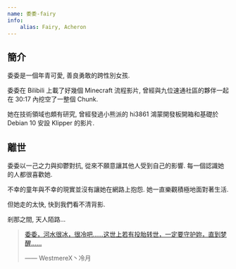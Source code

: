 ```yaml
---
name: 委委-fairy
info:
    alias: Fairy, Acheron
---
```


## 簡介

委委是一個年青可愛, 善良勇敢的跨性別女孩.  

委委在 Bilibili 上載了好幾個 Minecraft 流程影片, 曾經與九位速通社區的夥伴一起在 30:17 內挖空了一整個 Chunk.  

她在技術領域也頗有研究, 曾經發過小熊派的 hi3861 鴻蒙開發板開箱和基礎於 Debian 10 安設 Klipper 的影片.  

## 離世

委委以一己之力與抑鬱對抗, 從來不願意讓其他人受到自己的影響. 每一個認識她的人都很喜歡她.  

不幸的童年與不幸的現實並沒有讓她在網路上抱怨. 她一直樂觀積極地面對著生活.  

但她走的太快, 快到我們看不清背影.  

剎那之間, 天人陌路...  

> [委委，河水很冰，很冷吧……这世上若有投胎转世，一定要守护妳，直到梦醒……](https://archive.ph/I6EcL)
>
> —— WestmereX丶冷月